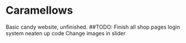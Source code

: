 # Caramellows
Basic candy website, unfinished. 
##TODO:
Finish all shop pages
login system
neaten up code
Change images in slider 
